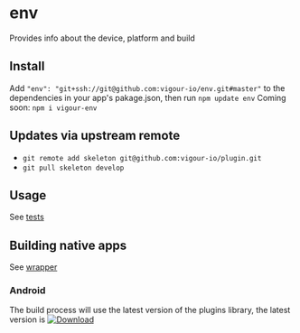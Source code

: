 # env
Provides info about the device, platform and build

## Install
Add `"env": "git+ssh://git@github.com:vigour-io/env.git#master"` to the dependencies in your app's pakage.json, then run `npm update env`
Coming soon: `npm i vigour-env`

## Updates via upstream remote
- `git remote add skeleton git@github.com:vigour-io/plugin.git`
- `git pull skeleton develop`

## Usage
See [tests](test)

## Building native apps
See [wrapper](http://github.com/vigour-io/vigour-native)

### Android
The build process will use the latest version of the plugins library, the latest version is [ ![Download](https://api.bintray.com/packages/vigour/maven/plugin-env/images/download.svg) ](https://bintray.com/vigour/maven/plugin-env/_latestVersion)
